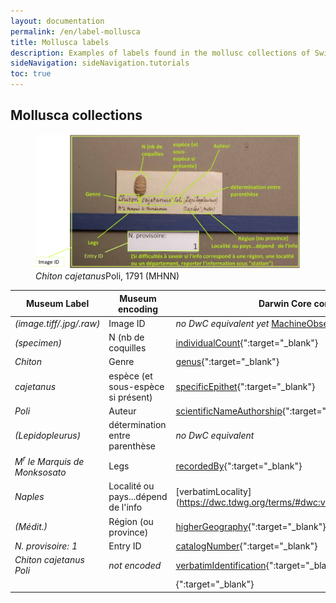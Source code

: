 ```yaml
---
layout: documentation
permalink: /en/label-mollusca
title: Mollusca labels
description: Examples of labels found in the mollusc collections of Switzerland and their corresponding Darwin Core encoding
sideNavigation: sideNavigation.tutorials
toc: true
---
```


<head>
  <!-- Lightbox2 CSS -->
  <link href="https://cdnjs.cloudflare.com/ajax/libs/lightbox2/2.11.3/css/lightbox.min.css" rel="stylesheet">
  <!-- Your existing CSS -->
  
  <!-- Lightbox2 JavaScript -->
  <script src="https://cdnjs.cloudflare.com/ajax/libs/lightbox2/2.11.3/js/lightbox-plus-jquery.min.js"></script>
  <!-- Your existing JavaScript -->
</head>

## Mollusca collections

<figure class="has-text-centered">
  <a href="/assets/images/categories/label_Mollusca.png" data-lightbox="image-1" data-title="Label Mollusca MHNN-Nprov-1">
    <img src="/assets/images/categories/label_Mollusca.png" alt="<i>Chiton cajetanus</i> Poli, 1791 (MHNN)" />
  </a>
  <figcaption><i>Chiton cajetanus</i>Poli, 1791 (MHNN)</figcaption>
</figure>

| Museum Label | Museum encoding | Darwin Core correspondance |
| ------------ | --------------- | -------------------------- |
| _(image.tiff/.jpg/.raw)_ | Image ID | _no DwC equivalent yet_ [MachineObservation](https://dwc.tdwg.org/terms/#machineobservation){":target="_blank"} |
| _(specimen)_ | N (nb de coquilles | [individualCount](https://dwc.tdwg.org/terms/#dwc:individualCount){":target="_blank"} |
| _Chiton_ | Genre | [genus](https://dwc.tdwg.org/terms/#dwc:genus){":target="_blank"} |
| _cajetanus_ | espèce (et sous-espèce si présent) | [specificEpithet](https://dwc.tdwg.org/terms/#dwc:specificEpithet){":target="_blank"} |
| _Poli_ | Auteur | [scientificNameAuthorship](https://dwc.tdwg.org/terms/#dwc:scientificNameAuthorship){":target="_blank"} |
| _(Lepidopleurus)_ | détermination entre parenthèse | _no DwC equivalent_ |
| _M<sup>r</sup> le Marquis de Monksosato_ | Legs | [recordedBy](https://dwc.tdwg.org/terms/#dwc:recordedBy){":target="_blank"} |
| _Naples_ | Localité ou pays...dépend de l'info | [verbatimLocality](https://dwc.tdwg.org/terms/#dwc:verbatimLocality{":target="_blank"} |
| _(Médit.)_ | Région (ou province) | [higherGeography](https://dwc.tdwg.org/terms/#dwc:higherGeography){":target="_blank"} |
| _N. provisoire: 1_ | Entry ID | [catalogNumber](https://dwc.tdwg.org/terms/#dwc:catalogNumber){":target="_blank"} |
| _Chiton cajetanus Poli_ | _not encoded_ | [verbatimIdentification](https://dwc.tdwg.org/terms/#dwc:verbatimIdentification){":target="_blank"} |
|  |  | [](){":target="_blank"} |
